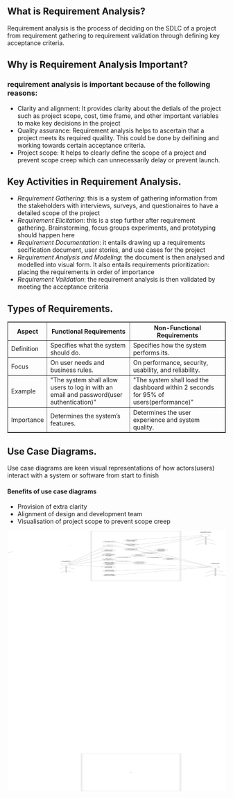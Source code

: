  <section> 
 <h1>What is Requirement Analysis?</h1> 
 <p>
  Requirement analysis is the process of deciding on the SDLC of a project from requirement gathering to requirement validation through defining key acceptance criteria.
 </p>
 </section>
 <section>
  <h1>Why is Requirement Analysis Important?</h1>
  <div>
   <h3>requirement analysis is important because of the following reasons:</h3>
  </div>
   <ul>
  <li>Clarity and alignment: It provides clarity about the detials of the project such as project scope, cost, time frame, and other important variables to make key decisions in the project
  </li>
  <li>
    Quality assurance: Requirement analysis helps to ascertain that a project meets its required quaility. This could be done by deifining and working towards certain acceptance criteria.
  </li>
  <li>Project scope: It helps to clearly define the scope of a project and prevent scope creep which can unnecessarily delay or prevent launch.</li>
</ul>
 </section>
 <section>
  <h1>Key Activities in Requirement Analysis.</h1>
  <ul>
   <li><em>Requirement Gathering</em>: this is a system of gathering information from the stakeholders with interviews, surveys, and  questionaires to have a detailed scope of the project</li>
   <li><em>Requirement Elicitation</em>: this is a step further after requirement gathering. Brainstorming, focus groups experiments, and prototyping should happen here</li>
   <li><em>Requirement Documentation</em>: it entails drawing up a requirements secification document, user stories, and use cases for the project
   <li><em>Requirement Analysis and Modeling</em>: the document is then analysed and modelled into visual form. It also entails requirements prioritization: placing the requirements in order of importance</li>
   <li><em>Requirement Validation</em>: the requirement analysis is then validated by meeting the acceptance criteria</li>
  </ul>
 </section>
 <Section>
  <h1>Types of Requirements.</h1>
  <table border="1" cellpadding="10" cellspacing="0">
  <thead>
    <tr>
      <th>Aspect</th>
      <th>Functional Requirements</th>
      <th>Non-Functional Requirements</th>
    </tr>
  </thead>
  <tbody>
    <tr>
      <td>Definition</td>
      <td>Specifies what the system should do.</td>
      <td>Specifies how the system performs its.</td>
    </tr>
    <tr>
      <td>Focus</td>
      <td>On user needs and business rules.</td>
      <td>On performance, security, usability, and reliability.</td>
    </tr>
    <tr>
      <td>Example</td>
      <td>"The system shall allow users to log in with an email and password(user authentication)"</td>
      <td>"The system shall load the dashboard within 2 seconds for 95% of users(performance)"</td>
    </tr>
    <tr>
      <td>Importance</td>
      <td>Determines the system’s features.</td>
      <td>Determines the user experience and system quality.</td>
    </tr>
  </tbody>
</table>
 </Section>
 <section>
  <h1>Use Case Diagrams.</h1>
  <p>Use case diagrams are keen visual representations of how actors(users) interact with a system or software from start to finish</p>
  <h4> Benefits of use case diagrams</h4>
  <ul>
   <li>Provision of extra clarity</li>
   <li>Alignment of design and development team</li>
   <li>Visualisation of project scope to prevent scope creep</li>
  </ul>
<img src = "alx-booking-uc.png" alt = "use_case_diagram" width = "900px" height = "600px" />
 </section>

